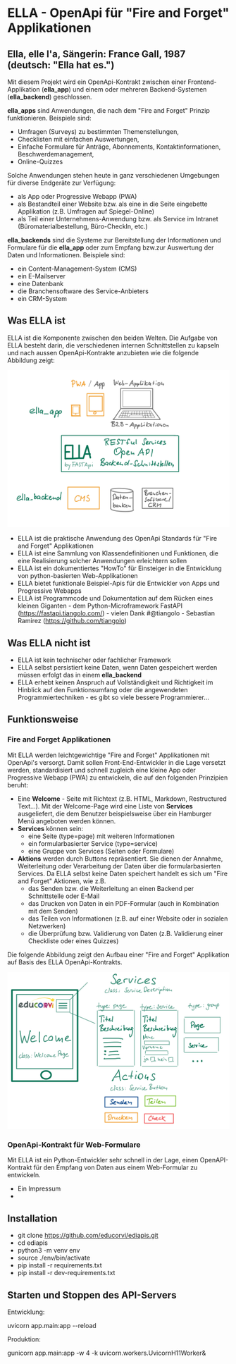 ELLA - OpenApi für "Fire and Forget" Applikationen
==================================================
Ella, elle l'a, Sängerin: France Gall, 1987 (deutsch: "Ella hat es.")
---------------------------------------------------------------------

Mit diesem Projekt wird ein OpenApi-Kontrakt zwischen einer Frontend-Applikation (**ella_app**) und 
einem oder mehreren Backend-Systemen (**ella_backend**) geschlossen. 

**ella_apps** sind Anwendungen, die nach dem "Fire and Forget" Prinzip funktionieren. Beispiele sind:

- Umfragen (Surveys) zu bestimmten Themenstellungen,
- Checklisten mit einfachen Auswertungen,
- Einfache Formulare für Anträge, Abonnements, Kontaktinformationen, Beschwerdemanagement,
- Online-Quizzes

Solche Anwendungen stehen heute in ganz verschiedenen Umgebungen für diverse Endgeräte zur Verfügung:

- als App oder Progressive Webapp (PWA)
- als Bestandteil einer Website bzw. als eine in die Seite eingebette Applikation (z.B. Umfragen auf Spiegel-Online)
- als Teil einer Unternehmens-Anwendung bzw. als Service im Intranet (Büromaterialbestellung, Büro-CheckIn, etc.)

**ella_backends** sind die Systeme zur Bereitstellung der Informationen und Formulare für die **ella_app** 
oder zum Empfang bzw.zur Auswertung der Daten und Informationen. Beispiele sind:

- ein Content-Management-System (CMS)
- ein E-Mailserver 
- eine Datenbank
- die Branchensoftware des Service-Anbieters
- ein CRM-System

Was ELLA ist
------------

ELLA ist die Komponente zwischen den beiden Welten. Die Aufgabe von ELLA besteht darin, die verschiedenen internen Schnittstellen zu
kapseln und nach aussen OpenApi-Kontrakte anzubieten wie die folgende Abbildung zeigt:

![ELLA-Konfiguration](./doc/images/ella_konfig.jpg "Ella-Konfiguration")

- ELLA ist die praktische Anwendung des OpenApi Standards für "Fire and Forget" Applikationen
- ELLA ist eine Sammlung von Klassendefinitionen und Funktionen, die eine Realisierung solcher Anwendungen erleichtern sollen
- ELLA ist ein dokumentiertes "HowTo" für Einsteiger in die Entwicklung von python-basierten Web-Applikationen
- ELLA bietet funktionale Beispiel-Apis für die Entwickler von Apps und Progressive Webapps
- ELLA ist Programmcode und Dokumentation auf dem Rücken eines kleinen Giganten - dem Python-Microframework FastAPI 
  (https://fastapi.tiangolo.com/) - vielen Dank #@tiangolo - Sebastian Ramirez (https://github.com/tiangolo)

Was ELLA nicht ist
------------------

- ELLA ist kein technischer oder fachlicher Framework
- ELLA selbst persistiert keine Daten, wenn Daten gespeichert werden müssen erfolgt das in einem **ella_backend**
- ELLA erhebt keinen Anspruch auf Vollständigkeit und Richtigkeit im Hinblick auf den Funktionsumfang oder die angewendeten
  Programmiertechniken - es gibt so viele bessere Programmierer...

Funktionsweise
--------------

### Fire and Forget Applikationen

Mit ELLA werden leichtgewichtige "Fire and Forget" Applikationen mit OpenApi's versorgt. Damit sollen Front-End-Entwickler
in die Lage versetzt werden, standardisiert und schnell zugleich eine kleine App oder Progressive Webapp (PWA) zu entwickeln,
die auf den folgenden Prinzipien beruht:

- Eine **Welcome** - Seite mit Richtext (z.B. HTML, Markdown, Restructured Text...). Mit der Welcome-Page wird eine Liste 
  von **Services** ausgeliefert, die dem Benutzer beispielsweise über ein Hamburger Menü angeboten werden können.
- **Services** können sein:
    - eine Seite (type=page) mit weiteren Informationen
    - ein formularbasierter Service (type=service)
    - eine Gruppe von Services (Seiten oder Formulare)
- **Aktions** werden durch Buttons repräsentiert. Sie dienen der Annahme, Weiterleitung oder Verarbeitung der Daten über die
  formularbasierten Services. Da ELLA selbst keine Daten speichert handelt es sich um "Fire and Forget" Aktionen, wie z.B.
    - das Senden bzw. die Weiterleitung an einen Backend per Schnittstelle oder E-Mail
    - das Drucken von Daten in ein PDF-Formular (auch in Kombination mit dem Senden)
    - das Teilen von Informationen (z.B. auf einer Website oder in sozialen Netzwerken)
    - die Überprüfung bzw. Validierung von Daten (z.B. Validierung einer Checkliste oder eines Quizzes)

Die folgende Abbildung zeigt den Aufbau einer "Fire and Forget" Applikation auf Basis des ELLA OpenApi-Kontrakts.

![Aufbau einer Fire and Forget Applikation](./doc/images/ella_template.jpg "Aufbau einer Fire an Forget Applikation")

### OpenApi-Kontrakt für Web-Formulare

Mit ELLA ist ein Python-Entwickler sehr schnell in der Lage, einen OpenAPI-Kontrakt für den Empfang von Daten aus einem
Web-Formular zu entwickeln.

 

- Ein Impressum
- 




Installation
------------

- git clone https://github.com/educorvi/ediapis.git
- cd ediapis
- python3 -m venv env
- source ./env/bin/activate
- pip install -r requirements.txt
- pip install -r dev-requirements.txt

Starten und Stoppen des API-Servers
-----------------------------------

Entwicklung:

uvicorn app.main:app --reload

Produktion:

gunicorn app.main:app -w 4 -k uvicorn.workers.UvicornH11Worker&

